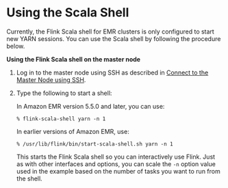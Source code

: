 # Using the Scala Shell<a name="flink-scala"></a>

Currently, the Flink Scala shell for EMR clusters is only configured to start new YARN sessions\. You can use the Scala shell by following the procedure below\.

**Using the Flink Scala shell on the master node**

1. Log in to the master node using SSH as described in [Connect to the Master Node using SSH](http://docs.aws.amazon.com/emr/latest/ManagementGuide/emr-connect-master-node-ssh.html)\.

1. Type the following to start a shell:

   In Amazon EMR version 5\.5\.0 and later, you can use:

   ```
   % flink-scala-shell yarn -n 1
   ```

   In earlier versions of Amazon EMR, use:

   ```
   % /usr/lib/flink/bin/start-scala-shell.sh yarn -n 1
   ```

   This starts the Flink Scala shell so you can interactively use Flink\. Just as with other interfaces and options, you can scale the `-n` option value used in the example based on the number of tasks you want to run from the shell\.